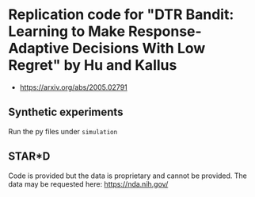 # Replication code for "DTR Bandit: Learning to Make Response-Adaptive Decisions With Low Regret" by Hu and Kallus
- https://arxiv.org/abs/2005.02791

## Synthetic experiments
Run the py files under `simulation`

## STAR\*D
Code is provided but the data is proprietary and cannot be provided. The data may be requested here: https://nda.nih.gov/
